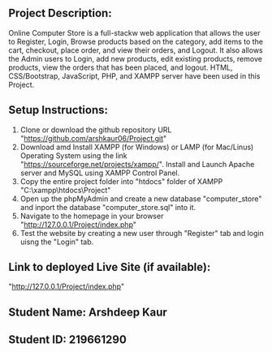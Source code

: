 ## Project Description: 
Online Computer Store is a full-stackw web application that allows the user to Register, Login, Browse products based on the category, add items to the cart, checkout, place order, and view their orders, and Logout. It also allows the Admin users to Login, add new products, edit existing products, remove products, view the orders that has been placed, and logout. HTML, CSS/Bootstrap, JavaScript, PHP, and XAMPP server have been used in this Project.

## Setup Instructions:
1. Clone or download the github repository URL "https://github.com/arshkaur06/Project.git"
2. Download amd Install XAMPP (for Windows) or LAMP (for Mac/Linus) Operating System using the link "https://sourceforge.net/projects/xampp/". Install and Launch Apache server and MySQL using XAMPP Control Panel.
3. Copy the entire project folder into "htdocs" folder of XAMPP "C:\xampp\htdocs\Project"
4. Open up the phpMyAdmin and create a new database "computer_store" and inport the database "computer_store.sql" into it.
5. Navigate to the homepage in your browser "http://127.0.0.1/Project/index.php"
6. Test the website by creating a new user through "Register" tab and login uisng the "Login" tab. 


## Link to deployed Live Site (if available):
"http://127.0.0.1/Project/index.php"

## Student Name: Arshdeep Kaur
## Student ID: 219661290